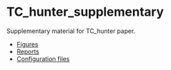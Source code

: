 # TC_hunter_supplementary

Supplementary material for TC_hunter paper. 

  * [Figures](https://github.com/vborjesson/TC_hunter_figures)
  * [Reports]()
  * [Configuration files](https://github.com/vborjesson/TC_hunter_Config-More)

